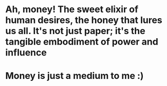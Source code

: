  # Ah, money! The sweet elixir of human desires, the honey that lures us all. It's not just paper; it's the tangible embodiment of power and influence

 # Money is just a medium to me :)